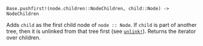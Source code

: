 ```
Base.pushfirst!(node.children::NodeChildren, child::Node) -> NodeChildren
```

Adds `child` as the first child node of `node :: Node`. If `child` is part of another tree, then it is unlinked from that tree first (see [`unlink!`](@ref)). Returns the iterator over children.
